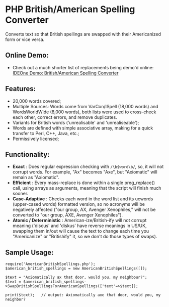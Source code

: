 # PHP British/American Spelling Converter

Converts text so that British spellings are swapped with their Americanized form or vice versa.

## Online Demo:

* Check out a much shorter list of replacements being demo'd online: [IDEOne Demo: British/American Spelling Converter](https://ideone.com/ojhwEd)

## Features:

* 20,000 words covered;
* Multiple Sources: Words come from VarCon/ISpell (18,000 words) and WordsWorldWide (8,000 words), both lists were used to cross-check each other, correct errors, and remove duplicates.
* Variants for British words ('unrealisable' and 'unrealiseable');
* Words are defined with simple associative array, making for a quick transfer to Perl, C++, Java, etc.;
* Permissively licensed;

## Functionality:

* **Exact** : Does regular expression checking with `/\b$word\b/`, so, it will not corrupt words.  For example, "Ax" becomes "Axe", but "Axiomatic" will remain as "Axiomatic".
* **Efficient** : Every mass-replace is done within a single preg_replace() call, using arrays as arguments, meaning that the script will finish much sooner.
* **Case-Adaptive** : Checks each word in the word list and its ucwords (upper-cased words) formatted version, so no acronyms will be negatively affected ("our group, AX, Avenger Xenophiles," will not be converted to "our group, AXE, Avenger Xenophiles").
* **Atomic / Deterministic** : American-ize/British-ify will not corrupt meaning ('discus' and 'diskus' have reverse meanings in US/UK, swapping them in/out will cause the text to change each time you "Americanize" or "Britishify" it, so we don't do those types of swaps).

## Sample Usage:

    require('AmericanBritishSpellings.php');
    $american_british_spellings = new AmericanBritishSpellings([]);
  
    $text = "Axiomatically ax that door, would you, my neighbour?";
    $text = $american_british_spellings->SwapBritishSpellingsForAmericanSpellings(['text'=>$text]);
    
    print($text);   // output: Axiomatically axe that door, would you, my neighbor?
